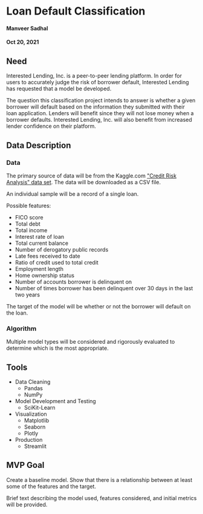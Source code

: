 # Loan Default Classification

#### Manveer Sadhal
#### Oct 20, 2021

## Need
Interested Lending, Inc. is a peer-to-peer lending platform. In order for users to accurately judge the risk of borrower default, Interested Lending has requested that a model be developed.

The question this classification project intends to answer is whether a given borrower will default based on the information they submitted with their loan application. Lenders will benefit since they will not lose money when a borrower defaults. Interested Lending, Inc. will also benefit from increased lender confidence on their platform.

## Data Description
### Data
The primary source of data will be from the Kaggle.com ["Credit Risk Analysis" data set](https://www.kaggle.com/ranadeep/credit-risk-dataset). The data will be downloaded as a CSV file.

An individual sample will be a record of a single loan.

Possible features:
- FICO score
- Total debt
- Total income
- Interest rate of loan
- Total current balance
- Number of derogatory public records
- Late fees received to date
- Ratio of credit used to total credit
- Employment length
- Home ownership status
- Number of accounts borrower is delinquent on
- Number of times borrower has been delinquent over 30 days in the last two years

The target of the model will be whether or not the borrower will default on the loan.

### Algorithm
Multiple model types will be considered and rigorously evaluated to determine which is the most appropriate.

## Tools
- Data Cleaning
    - Pandas
    - NumPy
- Model Development and Testing
    - SciKit-Learn
- Visualization
    - Matplotlib
    - Seaborn
    - Plotly
- Production
    - Streamlit
    
## MVP Goal
Create a baseline model. Show that there is a relationship between at least some of the features and the target.

Brief text describing the model used, features considered, and initial metrics will be provided.
